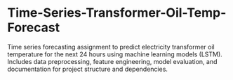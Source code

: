 # Time-Series-Transformer-Oil-Temp-Forecast
Time series forecasting assignment to predict electricity transformer oil temperature for the next 24 hours using machine learning models (LSTM). Includes data preprocessing, feature engineering, model evaluation, and documentation for project structure and dependencies.
